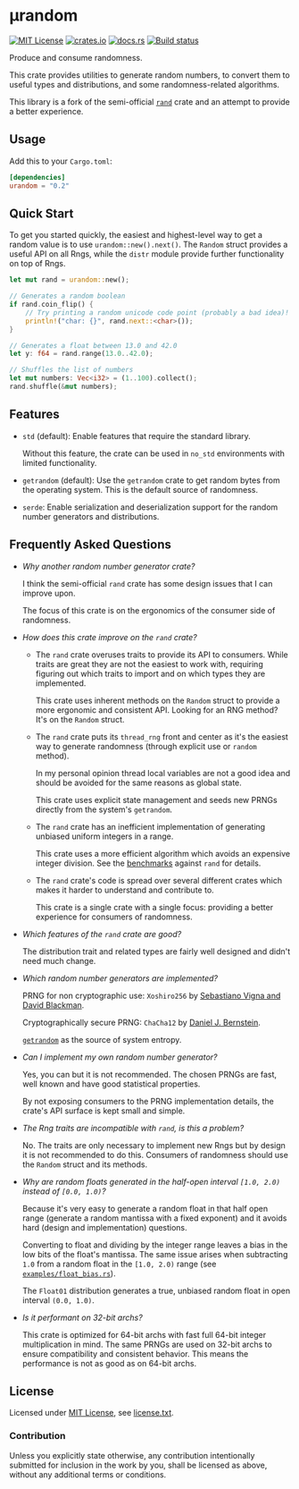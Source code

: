 µrandom
=======

[![MIT License](https://img.shields.io/badge/License-MIT-yellow.svg)](https://opensource.org/licenses/MIT)
[![crates.io](https://img.shields.io/crates/v/urandom.svg)](https://crates.io/crates/urandom)
[![docs.rs](https://docs.rs/urandom/badge.svg)](https://docs.rs/urandom)
[![Build status](https://github.com/CasualX/urandom/workflows/CI/badge.svg)](https://github.com/CasualX/urandom/actions)

Produce and consume randomness.

This crate provides utilities to generate random numbers, to convert them to useful types and distributions, and some randomness-related algorithms.

This library is a fork of the semi-official [`rand`](https://crates.io/crates/rand) crate and an attempt to provide a better experience.

Usage
-----

Add this to your `Cargo.toml`:

```toml
[dependencies]
urandom = "0.2"
```

Quick Start
-----------

To get you started quickly, the easiest and highest-level way to get a random value is to use `urandom::new().next()`.
The `Random` struct provides a useful API on all Rngs, while the `distr` module provide further functionality on top of Rngs.

```rust
let mut rand = urandom::new();

// Generates a random boolean
if rand.coin_flip() {
	// Try printing a random unicode code point (probably a bad idea)!
	println!("char: {}", rand.next::<char>());
}

// Generates a float between 13.0 and 42.0
let y: f64 = rand.range(13.0..42.0);

// Shuffles the list of numbers
let mut numbers: Vec<i32> = (1..100).collect();
rand.shuffle(&mut numbers);
```

Features
--------

* `std` (default): Enable features that require the standard library.

  Without this feature, the crate can be used in `no_std` environments with limited functionality.

* `getrandom` (default): Use the `getrandom` crate to get random bytes from the operating system. This is the default source of randomness.

* `serde`: Enable serialization and deserialization support for the random number generators and distributions.

Frequently Asked Questions
--------------------------

* *Why another random number generator crate?*

  I think the semi-official `rand` crate has some design issues that I can improve upon.

  The focus of this crate is on the ergonomics of the consumer side of randomness.

* *How does this crate improve on the `rand` crate?*

  - The `rand` crate overuses traits to provide its API to consumers. While traits are great they are not the easiest to work with, requiring figuring out which traits to import and on which types they are implemented.

    This crate uses inherent methods on the `Random` struct to provide a more ergonomic and consistent API. Looking for an RNG method? It's on the `Random` struct.

  - The `rand` crate puts its `thread_rng` front and center as it's the easiest way to generate randomness (through explicit use or `random` method).

    In my personal opinion thread local variables are not a good idea and should be avoided for the same reasons as global state.

    This crate uses explicit state management and seeds new PRNGs directly from the system's `getrandom`.

  - The `rand` crate has an inefficient implementation of generating unbiased uniform integers in a range.

    This crate uses a more efficient algorithm which avoids an expensive integer division. See the [benchmarks](benchmarks/rand/readme.md) against `rand` for details.

  - The `rand` crate's code is spread over several different crates which makes it harder to understand and contribute to.

    This crate is a single crate with a single focus: providing a better experience for consumers of randomness.

* *Which features of the `rand` crate are good?*

  The distribution trait and related types are fairly well designed and didn't need much change.

* *Which random number generators are implemented?*

  PRNG for non cryptographic use: `Xoshiro256` by [Sebastiano Vigna and David Blackman](http://prng.di.unimi.it/).

  Cryptographically secure PRNG: `ChaCha12` by [Daniel J. Bernstein](https://cr.yp.to/chacha/chacha-20080128.pdf).

  [`getrandom`](https://crates.io/crates/getrandom) as the source of system entropy.

* *Can I implement my own random number generator?*

  Yes, you can but it is not recommended. The chosen PRNGs are fast, well known and have good statistical properties.

  By not exposing consumers to the PRNG implementation details, the crate's API surface is kept small and simple.

* *The Rng traits are incompatible with `rand`, is this a problem?*

  No. The traits are only necessary to implement new Rngs but by design it is not recommended to do this. Consumers of randomness should use the `Random` struct and its methods.

* *Why are random floats generated in the half-open interval `[1.0, 2.0)` instead of `[0.0, 1.0)`?*

  Because it's very easy to generate a random float in that half open range (generate a random mantissa with a fixed exponent) and it avoids hard (design and implementation) questions.

  Converting to float and dividing by the integer range leaves a bias in the low bits of the float's mantissa. The same issue arises when subtracting `1.0` from a random float in the `[1.0, 2.0)` range (see [`examples/float_bias.rs`](examples/float_bias.rs)).

  The `Float01` distribution generates a true, unbiased random float in open interval `(0.0, 1.0)`.

* *Is it performant on 32-bit archs?*

  This crate is optimized for 64-bit archs with fast full 64-bit integer multiplication in mind. The same PRNGs are used on 32-bit archs to ensure compatibility and consistent behavior. This means the performance is not as good as on 64-bit archs.

License
-------

Licensed under [MIT License](https://opensource.org/licenses/MIT), see [license.txt](license.txt).

### Contribution

Unless you explicitly state otherwise, any contribution intentionally submitted
for inclusion in the work by you, shall be licensed as above, without any additional terms or conditions.
